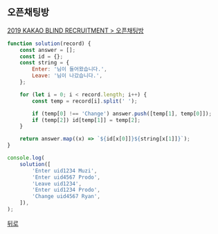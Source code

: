 ## 오픈채팅방

[2019 KAKAO BLIND RECRUITMENT > 오픈채팅방](https://programmers.co.kr/learn/courses/30/lessons/42888)

``` js
function solution(record) {
    const answer = [];
    const id = {};
    const string = {
        Enter: '님이 들어왔습니다.',
        Leave: '님이 나갔습니다.',
    };

    for (let i = 0; i < record.length; i++) {
        const temp = record[i].split(' ');

        if (temp[0] !== 'Change') answer.push([temp[1], temp[0]]);
        if (temp[2]) id[temp[1]] = temp[2];
    }

    return answer.map((x) => `${id[x[0]]}${string[x[1]]}`);
}

console.log(
    solution([
        'Enter uid1234 Muzi',
        'Enter uid4567 Prodo',
        'Leave uid1234',
        'Enter uid1234 Prodo',
        'Change uid4567 Ryan',
    ]),
);
```

[뒤로](https://github.com/SeongYongLee/TIL/tree/main/Algorithm/Programmers)